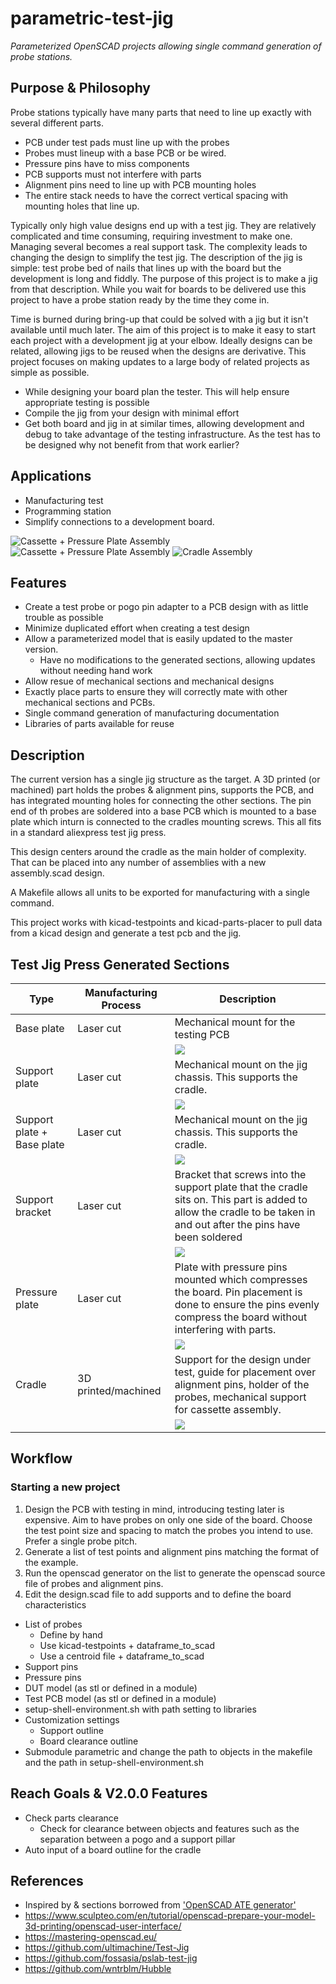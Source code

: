 # parametric-test-jig

*Parameterized OpenSCAD projects allowing single command generation of probe stations.*


## Purpose & Philosophy
Probe stations typically have many parts that need to line up exactly with several different parts.
+ PCB under test pads must line up with the probes
+ Probes must lineup with a base PCB or be wired.
+ Pressure pins have to miss components
+ PCB supports must not interfere with parts
+ Alignment pins need to line up with PCB mounting holes
+ The entire stack needs to have the correct vertical spacing with mounting holes that line up.


Typically only high value designs end up with a test jig. They are relatively complicated
and time consuming, requiring investment to make one. Managing several becomes a real support task.
The complexity leads to changing the design to simplify the test jig. The description of the jig is
simple: test probe bed of nails that lines up with the board but the development is long and fiddly.
The purpose of this project is to make a jig from that description. While you wait for boards to be delivered
use this project to have a probe station ready by the time they come in.

Time is burned during bring-up
that could be solved with a jig but it isn't available until much later.
The aim of this project is to make it easy to start each project with a development
jig at your elbow. Ideally designs can be related, allowing jigs to be reused when the designs are derivative.
This project focuses on making updates to a large body of related projects as simple as possible.

+ While designing your board plan the tester. This will help ensure appropriate testing is possible
+ Compile the jig from your design with minimal effort
+ Get both board and jig in at similar times, allowing development and debug to take advantage of the testing infrastructure. As the test has to be designed why not benefit from that work earlier?


## Applications
+ Manufacturing test
+ Programming station
+ Simplify connections to a development board.




![Cassette + Pressure Plate Assembly](images/assembly.png)
![Cassette + Pressure Plate Assembly](images/assembly2.png)
![Cradle Assembly](images/cradle_assembly.png)



## Features
+ Create a test probe or pogo pin adapter to a PCB design with as little trouble as possible
+ Minimize duplicated effort when creating a test design
+ Allow a parameterized model that is easily updated to the master version.
    + Have no modifications to the generated sections, allowing updates without needing hand work
+ Allow resue of mechanical sections and mechanical designs
+ Exactly place parts to ensure they will correctly mate with other mechanical sections and PCBs.
+ Single command generation of manufacturing documentation
+ Libraries of parts available for reuse


## Description
The current version has a single jig structure as the target. A 3D printed (or machined) part holds the probes & alignment pins, supports the PCB, and has integrated mounting holes for connecting the other sections. The pin end of th probes are soldered into a base PCB which is mounted to a base plate which inturn is connected to the cradles mounting screws. This all fits in a standard aliexpress test jig press.

This design centers around the cradle as the main holder of complexity. That can be placed into any number of assemblies with a new assembly.scad design.

A Makefile allows all units to be exported for manufacturing with a single command.

This project works with kicad-testpoints and kicad-parts-placer to pull data from a kicad design and generate a test pcb and the jig.


## Test Jig Press Generated Sections
| Type | Manufacturing Process | Description |
|------|-----------------------|-------------|
| Base plate | Laser cut | Mechanical mount for the testing PCB |
||| ![](images/base-plate-outline.png)|
| Support plate | Laser cut | Mechanical mount on the jig chassis. This supports the cradle.
||| ![](images/support-plate-jig-a-outline.png)|
| Support plate + Base plate | Laser cut | Mechanical mount on the jig chassis. This supports the cradle.
||| ![](images/base-plate-support-combined-outline.png)|
| Support bracket | Laser cut | Bracket that screws into the support plate that the cradle sits on. This part is added to allow the cradle to be taken in and out after the pins have been soldered |
||| ![](images/cradle-support-bracket-outline.png)|
| Pressure plate | Laser cut |Plate with pressure pins mounted which compresses the board. Pin placement is done to ensure the pins evenly compress the board without interfering with parts.
||| ![](images/pressure-plate-outline.png)|
| Cradle | 3D printed/machined | Support for the design under test, guide for placement over alignment pins, holder of the probes, mechanical support for cassette assembly. |
||| ![](images/cradle.png)|


## Workflow
### Starting a new project
1. Design the PCB with testing in mind, introducing testing later is expensive. Aim to have probes on only one side of the board. Choose the test point size and spacing to match the probes you intend to use. Prefer a single probe pitch.
2. Generate a list of test points and alignment pins matching the format of the example. 
3. Run the openscad generator on the list to generate the openscad source file of probes and alignment pins.
4. Edit the design.scad file to add supports and to define the board characteristics

+ List of probes
    + Define by hand
    + Use kicad-testpoints + dataframe_to_scad
    + Use a centroid file + dataframe_to_scad
+ Support pins
+ Pressure pins
+ DUT model (as stl or defined in a module)
+ Test PCB model (as stl or defined in a module)
+ setup-shell-environment.sh with path setting to libraries 
+ Customization settings
    + Support outline
    + Board clearance outline
+ Submodule parametric and change the path to objects in the makefile and the path in setup-shell-environment.sh


## Reach Goals & V2.0.0 Features
+ Check parts clearance
    + Check for clearance between objects and features such as the separation between a pogo and a support pillar
+ Auto input of a board outline for the cradle

## References
+ Inspired by & sections borrowed from ['OpenSCAD ATE generator'](https://github.com/5inf/TestPointReport2STL)
+ <https://www.sculpteo.com/en/tutorial/openscad-prepare-your-model-3d-printing/openscad-user-interface/>
+ <https://mastering-openscad.eu/>
+ https://github.com/ultimachine/Test-Jig
+ https://github.com/fossasia/pslab-test-jig
+ https://github.com/wntrblm/Hubble



